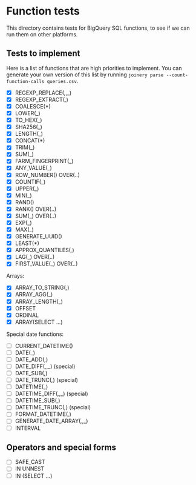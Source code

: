 # Function tests

This directory contains tests for BigQuery SQL functions, to see if we can run
them on other platforms.

## Tests to implement

Here is a list of functions that are high priorities to implement. You can
generate your own version of this list by running `joinery parse
--count-function-calls queries.csv`.

- [x] REGEXP_REPLACE(_,_,_)
- [x] REGEXP_EXTRACT(_,_)
- [x] COALESCE(*)
- [x] LOWER(_)
- [x] TO_HEX(_)
- [x] SHA256(_)
- [x] LENGTH(_)
- [x] CONCAT(*)
- [x] TRIM(_)
- [x] SUM(_)
- [x] FARM_FINGERPRINT(_)
- [x] ANY_VALUE(_)
- [x] ROW_NUMBER() OVER(..)
- [x] COUNTIF(_)
- [x] UPPER(_)
- [x] MIN(_)
- [x] RAND()
- [x] RANK() OVER(..)
- [x] SUM(_) OVER(..)
- [x] EXP(_)
- [x] MAX(_)
- [x] GENERATE_UUID()
- [x] LEAST(*)
- [x] APPROX_QUANTILES(_,_)
- [x] LAG(_) OVER(..)
- [x] FIRST_VALUE(_) OVER(..)

Arrays:

- [x] ARRAY_TO_STRING(_,_)
- [x] ARRAY_AGG(_)
- [x] ARRAY_LENGTH(_)
- [x] OFFSET
- [x] ORDINAL
- [x] ARRAY(SELECT ...)

Special date functions:

- [ ] CURRENT_DATETIME()
- [ ] DATE(_)
- [ ] DATE_ADD(_,_)
- [ ] DATE_DIFF(_,_,_) (special)
- [ ] DATE_SUB(_,_)
- [ ] DATE_TRUNC(_,_) (special)
- [ ] DATETIME(_)
- [ ] DATETIME_DIFF(_,_,_) (special)
- [ ] DATETIME_SUB(_,_)
- [ ] DATETIME_TRUNC(_,_) (special)
- [ ] FORMAT_DATETIME(_,_)
- [ ] GENERATE_DATE_ARRAY(_,_,_)
- [ ] INTERVAL

## Operators and special forms

- [ ] SAFE_CAST
- [ ] IN UNNEST
- [ ] IN (SELECT ...)
